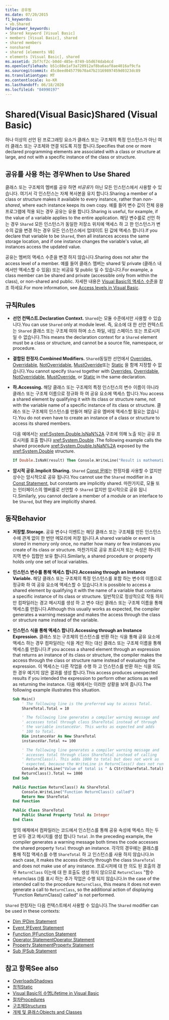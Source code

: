 ```yaml
---
title: 공유됨
ms.date: 07/20/2015
f1_keywords:
- vb.Shared
helpviewer_keywords:
- Shared keyword [Visual Basic]
- members [Visual Basic], shared
- shared members
- nonshared
- shared [elements VB]
- elements [Visual Basic], shared
ms.assetid: 2bf7cf2c-b0dd-485e-8749-b5d674dab4cd
ms.openlocfilehash: b51c88e1af3a720912af8ba6aaf8ae4016af9cfa
ms.sourcegitcommit: 45c8eed045779b70a47b23169897459d0323dc89
ms.translationtype: MT
ms.contentlocale: ko-KR
ms.lasthandoff: 06/18/2020
ms.locfileid: "84990197"
---
```

# <a name="shared-visual-basic"></a><span data-ttu-id="52c3a-102">Shared(Visual Basic)</span><span class="sxs-lookup"><span data-stu-id="52c3a-102">Shared (Visual Basic)</span></span>

<span data-ttu-id="52c3a-103">하나 이상의 선언 된 프로그래밍 요소가 클래스 또는 구조체의 특정 인스턴스가 아닌 여러 클래스 또는 구조체와 연결 되도록 지정 합니다.</span><span class="sxs-lookup"><span data-stu-id="52c3a-103">Specifies that one or more declared programming elements are associated with a class or structure at large, and not with a specific instance of the class or structure.</span></span>

## <a name="when-to-use-shared"></a><span data-ttu-id="52c3a-104">공유를 사용 하는 경우</span><span class="sxs-lookup"><span data-stu-id="52c3a-104">When to Use Shared</span></span>

<span data-ttu-id="52c3a-105">클래스 또는 구조체의 멤버를 공유 하면 *비공유*가 아닌 모든 인스턴스에서 사용할 수 있습니다. 여기서 각 인스턴스는 자체 복사본을 유지 합니다.</span><span class="sxs-lookup"><span data-stu-id="52c3a-105">Sharing a member of a class or structure makes it available to every instance, rather than *non-shared*, where each instance keeps its own copy.</span></span> <span data-ttu-id="52c3a-106">예를 들어 변수 값이 전체 응용 프로그램에 적용 되는 경우 공유는 유용 합니다.</span><span class="sxs-lookup"><span data-stu-id="52c3a-106">Sharing is useful, for example, if the value of a variable applies to the entire application.</span></span> <span data-ttu-id="52c3a-107">해당 변수를로 선언 하는 경우 `Shared` 모든 인스턴스가 동일한 저장소 위치에 액세스 하 고 한 인스턴스가 변수의 값을 변경 하는 경우 모든 인스턴스에서 업데이트 된 값에 액세스 합니다.</span><span class="sxs-lookup"><span data-stu-id="52c3a-107">If you declare that variable to be `Shared`, then all instances access the same storage location, and if one instance changes the variable's value, all instances access the updated value.</span></span>

<span data-ttu-id="52c3a-108">공유는 멤버의 액세스 수준을 변경 하지 않습니다.</span><span class="sxs-lookup"><span data-stu-id="52c3a-108">Sharing does not alter the access level of a member.</span></span> <span data-ttu-id="52c3a-109">예를 들어 클래스 멤버는 shared 및 private (클래스 내 에서만 액세스할 수 있음) 또는 비공유 및 public 일 수 있습니다.</span><span class="sxs-lookup"><span data-stu-id="52c3a-109">For example, a class member can be shared and private (accessible only from within the class), or non-shared and public.</span></span> <span data-ttu-id="52c3a-110">자세한 내용은 [Visual Basic의 액세스 수준](../../programming-guide/language-features/declared-elements/access-levels.md)을 참조 하세요.</span><span class="sxs-lookup"><span data-stu-id="52c3a-110">For more information, see [Access levels in Visual Basic](../../programming-guide/language-features/declared-elements/access-levels.md).</span></span>

## <a name="rules"></a><span data-ttu-id="52c3a-111">규칙</span><span class="sxs-lookup"><span data-stu-id="52c3a-111">Rules</span></span>

- <span data-ttu-id="52c3a-112">**선언 컨텍스트.**</span><span class="sxs-lookup"><span data-stu-id="52c3a-112">**Declaration Context.**</span></span> <span data-ttu-id="52c3a-113">`Shared`는 모듈 수준에서만 사용할 수 있습니다.</span><span class="sxs-lookup"><span data-stu-id="52c3a-113">You can use `Shared` only at module level.</span></span> <span data-ttu-id="52c3a-114">즉, 요소에 대 한 선언 컨텍스트는 `Shared` 클래스 또는 구조체 여야 하며 소스 파일, 네임 스페이스 또는 프로시저일 수 없습니다.</span><span class="sxs-lookup"><span data-stu-id="52c3a-114">This means the declaration context for a `Shared` element must be a class or structure, and cannot be a source file, namespace, or procedure.</span></span>

- <span data-ttu-id="52c3a-115">**결합된 한정자.**</span><span class="sxs-lookup"><span data-stu-id="52c3a-115">**Combined Modifiers.**</span></span> <span data-ttu-id="52c3a-116">`Shared`동일한 선언에서 [Overrides](overrides.md), [Overridable](overridable.md), [NotOverridable](notoverridable.md), [MustOverride](mustoverride.md)또는 [Static](static.md) 을 함께 지정할 수 없습니다.</span><span class="sxs-lookup"><span data-stu-id="52c3a-116">You cannot specify `Shared` together with [Overrides](overrides.md), [Overridable](overridable.md), [NotOverridable](notoverridable.md), [MustOverride](mustoverride.md), or [Static](static.md) in the same declaration.</span></span>

- <span data-ttu-id="52c3a-117">**하.**</span><span class="sxs-lookup"><span data-stu-id="52c3a-117">**Accessing.**</span></span> <span data-ttu-id="52c3a-118">해당 클래스 또는 구조체의 특정 인스턴스의 변수 이름이 아니라 클래스 또는 구조체 이름으로 정규화 하 여 공유 요소에 액세스 합니다.</span><span class="sxs-lookup"><span data-stu-id="52c3a-118">You access a shared element by qualifying it with its class or structure name, not with the variable name of a specific instance of its class or structure.</span></span> <span data-ttu-id="52c3a-119">클래스 또는 구조체의 인스턴스를 만들어 해당 공유 멤버에 액세스할 필요는 없습니다.</span><span class="sxs-lookup"><span data-stu-id="52c3a-119">You do not even have to create an instance of a class or structure to access its shared members.</span></span>

     <span data-ttu-id="52c3a-120">다음 예에서는 <xref:System.Double.IsNaN%2A> 구조에 의해 노출 되는 공유 프로시저를 호출 합니다 <xref:System.Double> .</span><span class="sxs-lookup"><span data-stu-id="52c3a-120">The following example calls the shared procedure <xref:System.Double.IsNaN%2A> exposed by the <xref:System.Double> structure.</span></span>

     ```vb
     If Double.IsNaN(result) Then Console.WriteLine("Result is mathematically undefined.")
     ```

- <span data-ttu-id="52c3a-121">**암시적 공유.**</span><span class="sxs-lookup"><span data-stu-id="52c3a-121">**Implicit Sharing.**</span></span> <span data-ttu-id="52c3a-122">`Shared` [Const 문에](../statements/const-statement.md)는 한정자를 사용할 수 없지만 상수는 암시적으로 공유 됩니다.</span><span class="sxs-lookup"><span data-stu-id="52c3a-122">You cannot use the `Shared` modifier in a [Const Statement](../statements/const-statement.md), but constants are implicitly shared.</span></span> <span data-ttu-id="52c3a-123">마찬가지로, 모듈 또는 인터페이스의 멤버를로 선언할 수 `Shared` 없지만 암시적으로 공유 됩니다.</span><span class="sxs-lookup"><span data-stu-id="52c3a-123">Similarly, you cannot declare a member of a module or an interface to be `Shared`, but they are implicitly shared.</span></span>

## <a name="behavior"></a><span data-ttu-id="52c3a-124">동작</span><span class="sxs-lookup"><span data-stu-id="52c3a-124">Behavior</span></span>

- <span data-ttu-id="52c3a-125">**저장할.**</span><span class="sxs-lookup"><span data-stu-id="52c3a-125">**Storage.**</span></span> <span data-ttu-id="52c3a-126">공유 변수나 이벤트는 해당 클래스 또는 구조체를 만든 인스턴스 수에 관계 없이 한 번만 메모리에 저장 됩니다.</span><span class="sxs-lookup"><span data-stu-id="52c3a-126">A shared variable or event is stored in memory only once, no matter how many or few instances you create of its class or structure.</span></span> <span data-ttu-id="52c3a-127">마찬가지로 공유 프로시저 또는 속성은 하나의 지역 변수 집합만 보유 합니다.</span><span class="sxs-lookup"><span data-stu-id="52c3a-127">Similarly, a shared procedure or property holds only one set of local variables.</span></span>

- <span data-ttu-id="52c3a-128">**인스턴스 변수를 통해 액세스 합니다.**</span><span class="sxs-lookup"><span data-stu-id="52c3a-128">**Accessing through an Instance Variable.**</span></span> <span data-ttu-id="52c3a-129">해당 클래스 또는 구조체의 특정 인스턴스를 포함 하는 변수의 이름으로 정규화 하 여 공유 요소에 액세스할 수 있습니다.</span><span class="sxs-lookup"><span data-stu-id="52c3a-129">It is possible to access a shared element by qualifying it with the name of a variable that contains a specific instance of its class or structure.</span></span> <span data-ttu-id="52c3a-130">일반적으로 정상적으로 작동 하지만 컴파일러는 경고 메시지를 생성 하 고 변수 대신 클래스 또는 구조체 이름을 통해 액세스를 만듭니다.</span><span class="sxs-lookup"><span data-stu-id="52c3a-130">Although this usually works as expected, the compiler generates a warning message and makes the access through the class or structure name instead of the variable.</span></span>

- <span data-ttu-id="52c3a-131">**인스턴스 식을 통해 액세스 합니다.**</span><span class="sxs-lookup"><span data-stu-id="52c3a-131">**Accessing through an Instance Expression.**</span></span> <span data-ttu-id="52c3a-132">클래스 또는 구조체의 인스턴스를 반환 하는 식을 통해 공유 요소에 액세스 하는 경우 컴파일러는 식을 계산 하는 대신 클래스 또는 구조체 이름을 통해 액세스를 만듭니다.</span><span class="sxs-lookup"><span data-stu-id="52c3a-132">If you access a shared element through an expression that returns an instance of its class or structure, the compiler makes the access through the class or structure name instead of evaluating the expression.</span></span> <span data-ttu-id="52c3a-133">이 액세스는 다른 작업을 수행 하 고 인스턴스를 반환 하는 식을 의도 한 경우 예기치 않은 결과를 생성 합니다.</span><span class="sxs-lookup"><span data-stu-id="52c3a-133">This access produces unexpected results if you intended the expression to perform other actions as well as returning the instance.</span></span> <span data-ttu-id="52c3a-134">다음 예에서는 이러한 상황을 보여 줍니다.</span><span class="sxs-lookup"><span data-stu-id="52c3a-134">The following example illustrates this situation.</span></span>
  
    ```vb
    Sub Main()
        ' The following line is the preferred way to access Total.
        ShareTotal.Total = 10

        ' The following line generates a compiler warning message and
        ' accesses total through class ShareTotal instead of through
        ' the variable instanceVar. This works as expected and adds
        ' 100 to Total.
        Dim instanceVar As New ShareTotal
        instanceVar.Total += 100

        ' The following line generates a compiler warning message and
        ' accesses total through class ShareTotal instead of calling
        ' ReturnClass(). This adds 1000 to total but does not work as
        ' expected, because the WriteLine in ReturnClass() does not run.
        Console.WriteLine("Value of total is " & CStr(ShareTotal.Total))
        ReturnClass().Total += 1000
    End Sub

    Public Function ReturnClass() As ShareTotal
        Console.WriteLine("Function ReturnClass() called")
        Return New ShareTotal
    End Function

    Public Class ShareTotal
        Public Shared Property Total As Integer
    End Class
    ```

     <span data-ttu-id="52c3a-135">앞의 예제에서 컴파일러는 코드에서 인스턴스를 통해 공유 속성에 액세스 하는 두 번 모두 경고 메시지를 생성 합니다 `Total` .</span><span class="sxs-lookup"><span data-stu-id="52c3a-135">In the preceding example, the compiler generates a warning message both times the code accesses the shared property `Total` through an instance.</span></span> <span data-ttu-id="52c3a-136">각각의 경우에는 클래스를 통해 직접 액세스를 수행 `ShareTotal` 하 고 인스턴스를 사용 하지 않습니다.</span><span class="sxs-lookup"><span data-stu-id="52c3a-136">In each case, it makes the access directly through the class `ShareTotal` and does not make use of any instance.</span></span> <span data-ttu-id="52c3a-137">프로시저에 대 한 의도 된 호출의 경우 `ReturnClass` 이는에 대 한 호출도 생성 하지 않으므로 `ReturnClass` "함수 returnclass ()를 표시 하는 추가 작업은 수행 되지 않습니다.</span><span class="sxs-lookup"><span data-stu-id="52c3a-137">In the case of the intended call to the procedure `ReturnClass`, this means it does not even generate a call to `ReturnClass`, so the additional action of displaying "Function ReturnClass() called" is not performed.</span></span>

<span data-ttu-id="52c3a-138">`Shared` 한정자는 다음 컨텍스트에서 사용할 수 있습니다.</span><span class="sxs-lookup"><span data-stu-id="52c3a-138">The `Shared` modifier can be used in these contexts:</span></span>

- [<span data-ttu-id="52c3a-139">Dim 문</span><span class="sxs-lookup"><span data-stu-id="52c3a-139">Dim Statement</span></span>](../statements/dim-statement.md)
- [<span data-ttu-id="52c3a-140">Event 문</span><span class="sxs-lookup"><span data-stu-id="52c3a-140">Event Statement</span></span>](../statements/event-statement.md)
- [<span data-ttu-id="52c3a-141">Function 문</span><span class="sxs-lookup"><span data-stu-id="52c3a-141">Function Statement</span></span>](../statements/function-statement.md)
- [<span data-ttu-id="52c3a-142">Operator Statement</span><span class="sxs-lookup"><span data-stu-id="52c3a-142">Operator Statement</span></span>](../statements/operator-statement.md)
- [<span data-ttu-id="52c3a-143">Property Statement</span><span class="sxs-lookup"><span data-stu-id="52c3a-143">Property Statement</span></span>](../statements/property-statement.md)
- [<span data-ttu-id="52c3a-144">Sub 문</span><span class="sxs-lookup"><span data-stu-id="52c3a-144">Sub Statement</span></span>](../statements/sub-statement.md)
  
## <a name="see-also"></a><span data-ttu-id="52c3a-145">참고 항목</span><span class="sxs-lookup"><span data-stu-id="52c3a-145">See also</span></span>

- [<span data-ttu-id="52c3a-146">Overloads</span><span class="sxs-lookup"><span data-stu-id="52c3a-146">Shadows</span></span>](shadows.md)
- [<span data-ttu-id="52c3a-147">정적</span><span class="sxs-lookup"><span data-stu-id="52c3a-147">Static</span></span>](static.md)
- [<span data-ttu-id="52c3a-148">Visual Basic의 수명</span><span class="sxs-lookup"><span data-stu-id="52c3a-148">Lifetime in Visual Basic</span></span>](../../programming-guide/language-features/declared-elements/lifetime.md)
- [<span data-ttu-id="52c3a-149">절차</span><span class="sxs-lookup"><span data-stu-id="52c3a-149">Procedures</span></span>](../../programming-guide/language-features/procedures/index.md)
- [<span data-ttu-id="52c3a-150">구조체</span><span class="sxs-lookup"><span data-stu-id="52c3a-150">Structures</span></span>](../../programming-guide/language-features/data-types/structures.md)
- [<span data-ttu-id="52c3a-151">개체 및 클래스</span><span class="sxs-lookup"><span data-stu-id="52c3a-151">Objects and Classes</span></span>](../../programming-guide/language-features/objects-and-classes/index.md)
